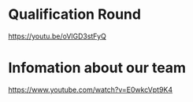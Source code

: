 # Qualification Round
https://youtu.be/oVlGD3stFyQ

# Infomation about our team 
https://www.youtube.com/watch?v=E0wkcVpt9K4


